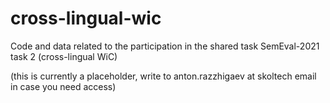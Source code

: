 # cross-lingual-wic
Code and data related to the participation in the shared task SemEval-2021 task 2 (cross-lingual WiC)

(this is currently a placeholder, write to anton.razzhigaev at skoltech email in case you need access)
